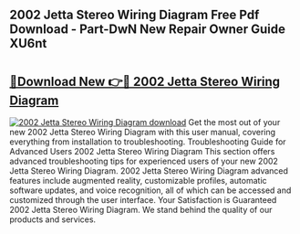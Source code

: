 ## 2002 Jetta Stereo Wiring Diagram Free Pdf Download - Part-DwN New Repair Owner Guide XU6nt

# <h2><a href="http://dfu8737.blite.top/?on=2002+Jetta+Stereo+Wiring+Diagram">🔗Download New 👉🔴 2002 Jetta Stereo Wiring Diagram</a></h2>

[![2002 Jetta Stereo Wiring Diagram download](https://i.imgur.com/lujVjoI.png)](http://dfu8737.blite.top/?on=2002+Jetta+Stereo+Wiring+Diagram)
Get the most out of your new 2002 Jetta Stereo Wiring Diagram with this user manual, covering everything from installation to troubleshooting. Troubleshooting Guide for Advanced Users 2002 Jetta Stereo Wiring Diagram This section offers advanced troubleshooting tips for experienced users of your new 2002 Jetta Stereo Wiring Diagram. 2002 Jetta Stereo Wiring Diagram advanced features include augmented reality, customizable profiles, automatic software updates, and voice recognition, all of which can be accessed and customized through the user interface. Your Satisfaction is Guaranteed 2002 Jetta Stereo Wiring Diagram. We stand behind the quality of our products and services.
